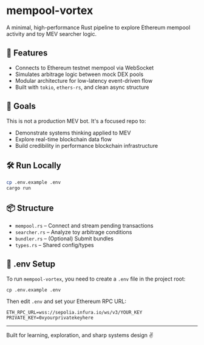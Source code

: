 # mempool-vortex

A minimal, high-performance Rust pipeline to explore Ethereum mempool activity and toy MEV searcher logic.

## 🚀 Features

- Connects to Ethereum testnet mempool via WebSocket
- Simulates arbitrage logic between mock DEX pools
- Modular architecture for low-latency event-driven flow
- Built with `tokio`, `ethers-rs`, and clean async structure

## 🧪 Goals

This is not a production MEV bot. It's a focused repo to:
- Demonstrate systems thinking applied to MEV
- Explore real-time blockchain data flow
- Build credibility in performance blockchain infrastructure

## 🛠️ Run Locally

```bash
cp .env.example .env
cargo run
```

## 📦 Structure

- `mempool.rs` – Connect and stream pending transactions
- `searcher.rs` – Analyze toy arbitrage conditions
- `bundler.rs` – (Optional) Submit bundles
- `types.rs` – Shared config/types

## 🔐 .env Setup

To run `mempool-vortex`, you need to create a `.env` file in the project root:

```
cp .env.example .env
```
Then edit `.env` and set your Ethereum RPC URL:

```
ETH_RPC_URL=wss://sepolia.infura.io/ws/v3/YOUR_KEY
PRIVATE_KEY=0xyourprivatekeyhere
```

---
Built for learning, exploration, and sharp systems design ✌️
